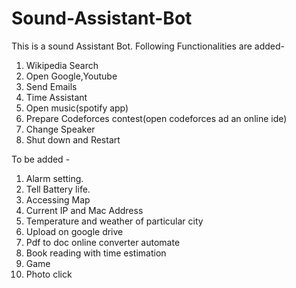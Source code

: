 # Sound-Assistant-Bot

This is a sound Assistant Bot. Following Functionalities are added-
1. Wikipedia Search
2. Open Google,Youtube 
3. Send Emails
4. Time Assistant
5. Open music(spotify app)
6. Prepare Codeforces contest(open codeforces ad an online ide)
7. Change Speaker
8. Shut down and Restart

To be added -
1. Alarm setting. 
2. Tell Battery life.
3. Accessing Map
4. Current IP and Mac Address
5. Temperature and weather of particular city
6. Upload on google drive
7. Pdf to doc online converter automate
8. Book reading with time estimation
9. Game
10. Photo click
